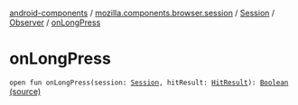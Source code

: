 [android-components](../../../index.md) / [mozilla.components.browser.session](../../index.md) / [Session](../index.md) / [Observer](index.md) / [onLongPress](./on-long-press.md)

# onLongPress

`open fun onLongPress(session: `[`Session`](../index.md)`, hitResult: `[`HitResult`](../../../mozilla.components.concept.engine/-hit-result/index.md)`): `[`Boolean`](https://kotlinlang.org/api/latest/jvm/stdlib/kotlin/-boolean/index.html) [(source)](https://github.com/mozilla-mobile/android-components/blob/master/components/browser/session/src/main/java/mozilla/components/browser/session/Session.kt#L101)